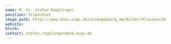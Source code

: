 ```yaml
---
name: M. Sc. Stefan Repplinger
position: Stipendiat
image_path: https://www.kneu.ovgu.de/unimagdeburg_mm/Bilder/Kliniken/Neurologie/Header/Menue_Forschung/Menue_Forschungsgruppen/Menue_Arbeitsgruppen/Neuropsychologie/Team/Stefan+Repplinger-height-150-width-112.jpg
website:
blurb: 
contact: stefan.repplinger@med.ovgu.de
---
```

